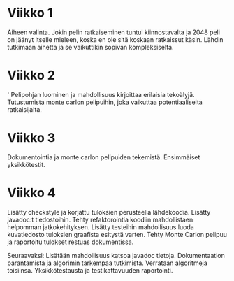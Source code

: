 # Viikko 1
Aiheen valinta. Jokin pelin ratkaiseminen tuntui kiinnostavalta ja 2048 peli on jäänyt
itselle mieleen, koska en ole sitä koskaan ratkaissut käsin. Lähdin tutkimaan aihetta ja 
se vaikuttikin sopivan kompleksiselta. 
# Viikko 2
'
Pelipohjan luominen ja mahdollisuus kirjoittaa erilaisia tekoälyjä. Tutustumista monte carlon pelipuihin, joka vaikuttaa potentiaaliselta ratkaisijalta. 
# Viikko 3
Dokumentointia ja monte carlon pelipuiden tekemistä. Ensimmäiset yksikkötestit. 

# Viikko 4 
Lisätty checkstyle ja korjattu tuloksien perusteella lähdekoodia. Lisätty javadoc:t tiedostoihin. Tehty refaktorointia 
koodiin mahdollistaen helpomman jatkokehityksen. Lisätty testeihin mahdollisuus luoda kuvatiedosto tuloksien graafista
esitystä varten. Tehty Monte Carlon pelipuu ja raportoitu tulokset restuas dokumentissa.

Seuraavaksi: 
Lisätään mahdollisuus katsoa javadoc tietoja. Dokumentaation parantamista ja algorimin tarkempaa tutkimista.
Verrataan algoritmeja toisiinsa. Yksikkötestausta ja testikattavuuden raportointi.
